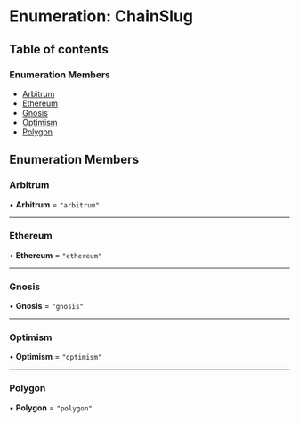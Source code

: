 # Enumeration: ChainSlug

## Table of contents

### Enumeration Members

- [Arbitrum](ChainSlug.md#arbitrum)
- [Ethereum](ChainSlug.md#ethereum)
- [Gnosis](ChainSlug.md#gnosis)
- [Optimism](ChainSlug.md#optimism)
- [Polygon](ChainSlug.md#polygon)

## Enumeration Members

### <a id="arbitrum" name="arbitrum"></a> Arbitrum

• **Arbitrum** = ``"arbitrum"``

___

### <a id="ethereum" name="ethereum"></a> Ethereum

• **Ethereum** = ``"ethereum"``

___

### <a id="gnosis" name="gnosis"></a> Gnosis

• **Gnosis** = ``"gnosis"``

___

### <a id="optimism" name="optimism"></a> Optimism

• **Optimism** = ``"optimism"``

___

### <a id="polygon" name="polygon"></a> Polygon

• **Polygon** = ``"polygon"``
